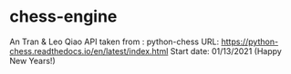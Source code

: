 # chess-engine
An Tran & Leo Qiao
API taken from : python-chess
URL: https://python-chess.readthedocs.io/en/latest/index.html
Start date: 01/13/2021 (Happy New Years!)
